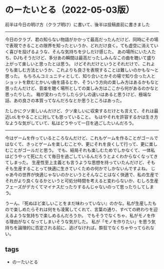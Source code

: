 # のーたいとる（2022-05-03版）

前半は今日の明け方（クラブ明け）に書いて、後半は投稿直前に書きました

---

今日のクラブ、君の知らない物語がかかって最高だったんだけど、同時にその場で表現できることの限界を知ったというか、どれだけ良く。ても虚空に消えていく喜びを投げるような、そんな気持ちを少しだけ感じた。
あの場所にいた人たち、DJもそうだけど、多分あの瞬間は最高だったしみんなこの曲を聴いて盛り上がって楽しいと思ったとは思う。
けどそれだけというとそれだけで、これよりも楽しむ方法というか、これよりも良さを表現することは難しいのかもな〜と思った。
もちろんコミュニティとして、知り合いとかその場で知り合った人とショットを飲むとかいい曲を語るとか、そういう方向の楽しみ方はあるかもなと思ったんだけど、音楽を聴く場所としての楽しみ方はここから何があるのかなと思ったりした。
箱が変わったりしたら少しの違いはあると思うけど、極端な話、あの良さの本質ってなんだろなとか思うところはあった。

たしかにクソ楽しいんだけど、クソ楽しいに収束するだけとも言えて、それは最近LoLをやることに対しても思っていること。
もはやそれを許容するかは生き方なような気がしていて、私はどうやって一日を過ごしたいんだろう。

---

今はゲームを作っているところなんだけど、これもゲームを作ることがゴールではなくて、きっとゲームを楽しむことや、更にそれを良くして行って、更に楽しむことがゴールだと思う。
でも、結局それも楽しむためでしかなくて、一体私はどうやって死にたくて毎日を過ごしているんだろうとよくわからなくなってきてしまった。
生産性至上主義とも言うような思想を持っていたんだけど、そもそも生産することって快適に生きていくための何かでしかないんですよね。
じゃあ今の世界が快適じゃないのかというとそんなことはなく快適で、私の生産でそれがより良くなるかというと可処分時間を考えると変わらないか、むしろ生産フェーズがデカくてマイナスだったりするんじゃないのって思ったりしてしまう。

うーん、『死ぬほど楽しいことをまだ味わっていない』のかな。私が生産したもので楽しめたらそれは何をも凌駕してくれて、言葉の通り、すべての終わりを迎えるような気持ちで楽しめるんだろうか。
でもそうでなくちゃ、私がモノを作る理由がなくなってしまいそうな気がした。
私が「モノを作りたい」を思う気持ちを論理的に否定される前に、逃げなければ。酔狂でなくちゃやってられない。

## tags
- のーたいとる
